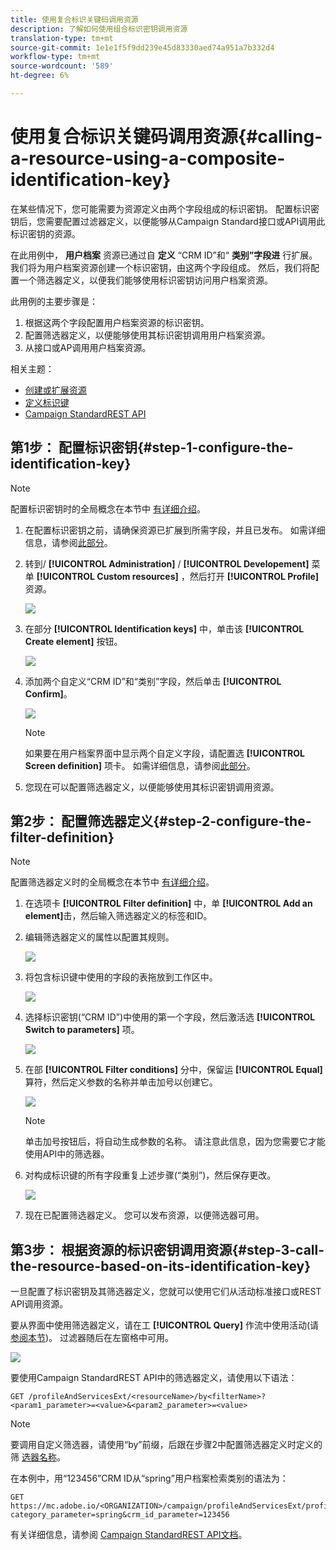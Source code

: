 ```yaml
---
title: 使用复合标识关键码调用资源
description: 了解如何使用组合标识密钥调用资源
translation-type: tm+mt
source-git-commit: 1e1e1f5f9dd239e45d83330aed74a951a7b332d4
workflow-type: tm+mt
source-wordcount: '589'
ht-degree: 6%

---
```



# 使用复合标识关键码调用资源{#calling-a-resource-using-a-composite-identification-key}

在某些情况下，您可能需要为资源定义由两个字段组成的标识密钥。 配置标识密钥后，您需要配置过滤器定义，以便能够从Campaign Standard接口或API调用此标识密钥的资源。

在此用例中， **用户档案** 资源已通过自 **定义** “CRM ID”和“ **类别”字段进** 行扩展。 我们将为用户档案资源创建一个标识密钥，由这两个字段组成。 然后，我们将配置一个筛选器定义，以便我们能够使用标识密钥访问用户档案资源。

此用例的主要步骤是：

1. 根据这两个字段配置用户档案资源的标识密钥。
1. 配置筛选器定义，以便能够使用其标识密钥调用用户档案资源。
1. 从接口或AP调用用户档案资源。

相关主题：

* [创建或扩展资源](../../developing/using/creating-or-extending-the-resource.md)
* [定义标识键](../../developing/using/configuring-the-resource-s-data-structure.md#defining-identification-keys)
* [Campaign StandardREST API](../../api/using/get-started-apis.md)

## 第1步： 配置标识密钥{#step-1-configure-the-identification-key}

>[!NOTE]
> 配置标识密钥时的全局概念在本节中 [有详细介绍](../../developing/using/configuring-the-resource-s-data-structure.md#defining-identification-keys)。

1. 在配置标识密钥之前，请确保资源已扩展到所需字段，并且已发布。 如需详细信息，请参阅[此部分](../../developing/using/creating-or-extending-the-resource.md)。

1. 转到/ **[!UICONTROL Administration]** / **[!UICONTROL Developement]** 菜单 **[!UICONTROL Custom resources]** ，然后打开 **[!UICONTROL Profile]** 资源。

   ![](assets/uc_idkey1.png)

1. 在部分 **[!UICONTROL Identification keys]** 中，单击该 **[!UICONTROL Create element]** 按钮。

   ![](assets/uc_idkey2.png)

1. 添加两个自定义“CRM ID”和“类别”字段，然后单击 **[!UICONTROL Confirm]**。

   ![](assets/uc_idkey3.png)

   >[!NOTE]
   > 如果要在用户档案界面中显示两个自定义字段，请配置选 **[!UICONTROL Screen definition]** 项卡。 如需详细信息，请参阅[此部分](../../developing/using/configuring-the-screen-definition.md)。

1. 您现在可以配置筛选器定义，以便能够使用其标识密钥调用资源。

## 第2步： 配置筛选器定义{#step-2-configure-the-filter-definition}

>[!NOTE]
> 配置筛选器定义时的全局概念在本节中 [有详细介绍](../../developing/using/configuring-filter-definition.md)。

1. 在选项卡 **[!UICONTROL Filter definition]** 中，单 **[!UICONTROL Add an element]**&#x200B;击，然后输入筛选器定义的标签和ID。

1. 编辑筛选器定义的属性以配置其规则。

   ![](assets/uc_idkey4.png)

1. 将包含标识键中使用的字段的表拖放到工作区中。

   ![](assets/uc_idkey5.png)

1. 选择标识密钥(“CRM ID”)中使用的第一个字段，然后激活选 **[!UICONTROL Switch to parameters]** 项。

   ![](assets/uc_idkey6.png)

1. 在部 **[!UICONTROL Filter conditions]** 分中，保留运 **[!UICONTROL Equal]** 算符，然后定义参数的名称并单击加号以创建它。

   ![](assets/uc_idkey7.png)

   >[!NOTE]
   > 单击加号按钮后，将自动生成参数的名称。 请注意此信息，因为您需要它才能使用API中的筛选器。

1. 对构成标识键的所有字段重复上述步骤(“类别”)，然后保存更改。

   ![](assets/uc_idkey8.png)

1. 现在已配置筛选器定义。 您可以发布资源，以便筛选器可用。

## 第3步： 根据资源的标识密钥调用资源{#step-3-call-the-resource-based-on-its-identification-key}

一旦配置了标识密钥及其筛选器定义，您就可以使用它们从活动标准接口或REST API调用资源。

要从界面中使用筛选器定义，请在工 **[!UICONTROL Query]** 作流中使用活动(请 [参阅本节](../../automating/using/query.md))。 过滤器随后在左窗格中可用。

![](assets/uc_idkey9.png)

要使用Campaign StandardREST API中的筛选器定义，请使用以下语法：

```
GET /profileAndServicesExt/<resourceName>/by<filterName>?<param1_parameter>=<value>&<param2_parameter>=<value>
```

>[!NOTE]
>要调用自定义筛选器，请使用“by”前缀，后跟在步骤2中配置筛选器定义时定义的筛 [选器名称](../../developing/using/uc-calling-resource-id-key.md#step-2-configure-the-filter-definition)。

在本例中，用“123456”CRM ID从“spring”用户档案检索类别的语法为：

```
GET https://mc.adobe.io/<ORGANIZATION>/campaign/profileAndServicesExt/profile/byidentification_key?category_parameter=spring&crm_id_parameter=123456
```

有关详细信息，请参阅 [Campaign StandardREST API文档](../../api/using/filtering.md)。